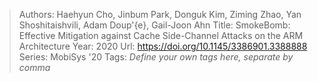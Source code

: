 > Authors: Haehyun Cho, Jinbum Park, Donguk Kim, Ziming Zhao, Yan Shoshitaishvili, Adam Doup\'{e}, Gail-Joon Ahn
> Title: SmokeBomb: Effective Mitigation against Cache Side-Channel Attacks on the ARM Architecture
> Year: 2020
> Url: https://doi.org/10.1145/3386901.3388888
> Series: MobiSys '20
> Tags: *Define your own tags here, separate by comma*